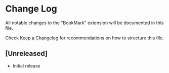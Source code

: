 # Change Log

All notable changes to the "BookMark" extension will be documented in this file.

Check [Keep a Changelog](http://keepachangelog.com/) for recommendations on how to structure this file.

## [Unreleased]

- Initial release
